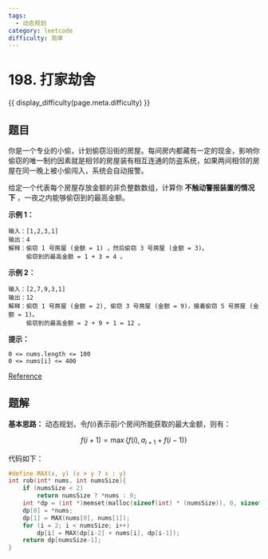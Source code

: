 ```yaml
---
tags:
  - 动态规划
category: leetcode
difficulty: 简单
---
```


# 198. 打家劫舍

{{ display_difficulty(page.meta.difficulty) }}

## 题目

你是一个专业的小偷，计划偷窃沿街的房屋。每间房内都藏有一定的现金，影响你偷窃的唯一制约因素就是相邻的房屋装有相互连通的防盗系统，如果两间相邻的房屋在同一晚上被小偷闯入，系统会自动报警。

给定一个代表每个房屋存放金额的非负整数数组，计算你 **不触动警报装置的情况下** ，一夜之内能够偷窃到的最高金额。

**示例 1：**

```
输入：[1,2,3,1]
输出：4
解释：偷窃 1 号房屋 (金额 = 1) ，然后偷窃 3 号房屋 (金额 = 3)。
     偷窃到的最高金额 = 1 + 3 = 4 。
```

**示例 2：**

```
输入：[2,7,9,3,1]
输出：12
解释：偷窃 1 号房屋 (金额 = 2), 偷窃 3 号房屋 (金额 = 9)，接着偷窃 5 号房屋 (金额 = 1)。
     偷窃到的最高金额 = 2 + 9 + 1 = 12 。
```

**提示：**

```
0 <= nums.length <= 100
0 <= nums[i] <= 400
```

[Reference](https://leetcode-cn.com/problems/house-robber)

## 题解

**基本思路：** 动态规划，令$f(i)$表示前$i$个房间所能获取的最大金额，则有：

$$
f(i + 1) = \max\left\{f(i), a_{i + 1} + f(i - 1)\right\}
$$

代码如下：

```c
#define MAX(x, y) (x > y ? x : y)
int rob(int* nums, int numsSize){
    if (numsSize < 2)
        return numsSize ? *nums : 0;
    int *dp = (int *)memset(malloc(sizeof(int) * (numsSize)), 0, sizeof(int) * (numsSize)), i = 0;
    dp[0] = *nums;
    dp[1] = MAX(nums[0], nums[1]);
    for (i = 2; i < numsSize; i++)
        dp[i] = MAX(dp[i-2] + nums[i], dp[i-1]);
    return dp[numsSize-1];
}
```